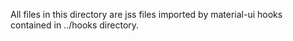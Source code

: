 All files in this directory are jss files imported by material-ui hooks
contained in ../hooks directory.